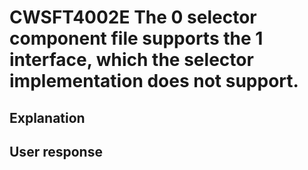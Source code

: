# CWSFT4002E The 0 selector component file supports the 1 interface, which the selector implementation does not support.

## Explanation

## User response